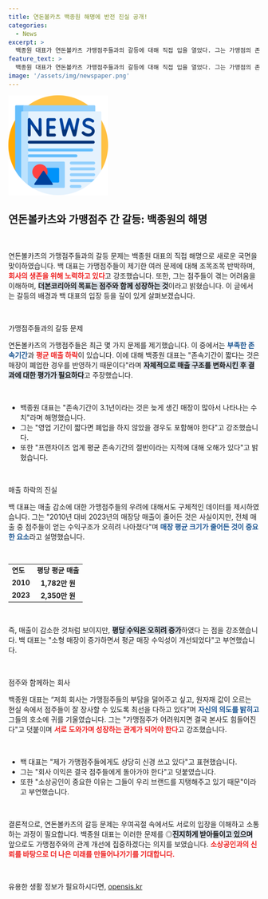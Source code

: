 ```yaml
---
title: 연돈볼카츠 백종원 해명에 반전 진실 공개!
categories:
  - News
excerpt: >
  백종원 대표가 연돈볼카츠 가맹점주들과의 갈등에 대해 직접 입을 열었다. 그는 가맹점의 존속 기간과 매출 하락에 대한 우려를 반박하며, 소상공인을 최우선으로 생각하고 있다고 강조했다. 격화하는 갈등 속에서 점주들의 생명줄이 달려있음을 호소하며, 더 나은 미래를 위한 노력을 약속했다.
feature_text: >
  백종원 대표가 연돈볼카츠 가맹점주들과의 갈등에 대해 직접 입을 열었다. 그는 가맹점의 존속 기간과 매출 하락에 대한 우려를 반박하며, 소상공인을 최우선으로 생각하고 있다고 강조했다. 격화하는 갈등 속에서 점주들의 생명줄이 달려있음을 호소하며, 더 나은 미래를 위한 노력을 약속했다.
image: '/assets/img/newspaper.png'
---
```


<p><img src="/assets/img/newspaper.png" alt="kimp 속보" /></p>

<h2 data-ke-size="size26">연돈볼카츠와 가맹점주 간 갈등: 백종원의 해명</h2>

<p data-ke-size="size16">&nbsp;</p>

<p>연돈볼카츠의 가맹점주들과의 갈등 문제는 백종원 대표의 직접 해명으로 새로운 국면을 맞이하였습니다. 백 대표는 가맹점주들이 제기한 여러 문제에 대해 조목조목 반박하며, <b><span style="color: #ee2323;">회사의 생존을 위해 노력하고 있다</span></b>고 강조했습니다. 또한, 그는 점주들이 겪는 어려움을 이해하며, <b><span style="background-color: #21538527;">더본코리아의 목표는 점주와 함께 성장하는 것</span></b>이라고 밝혔습니다. 이 글에서는 갈등의 배경과 백 대표의 입장 등을 깊이 있게 살펴보겠습니다.</p>

<p data-ke-size="size16">&nbsp;</p>

<p>가맹점주들과의 갈등 문제</p>

<p>연돈볼카츠의 가맹점주들은 최근 몇 가지 문제를 제기했습니다. 이 중에서는 <b><span style="color: #1a5490;">부족한 존속기간</span></b>과 <b><span style="color: #ee2323;">평균 매출 하락</span></b>이 있습니다. 이에 대해 백종원 대표는 "존속기간이 짧다는 것은 매장이 폐업한 경우를 반영하기 때문이다"라며 <b><span style="background-color: #21538527;">자체적으로 매출 구조를 변화시킨 후 결과에 대한 평가가 필요하다</span></b>고 주장했습니다.</p>

<p>&nbsp;</p>

<ul>
    <li>백종원 대표는 "존속기간이 3.1년이라는 것은 늦게 생긴 매장이 많아서 나타나는 수치"라며 해명했습니다.</li>
    <li>그는 "영업 기간이 짧다면 폐업을 하지 않았을 경우도 포함해야 한다"고 강조했습니다.</li>
    <li>또한 "프랜차이즈 업계 평균 존속기간의 절반이라는 지적에 대해 오해가 있다"고 밝혔습니다.</li>
</ul>

<p data-ke-size="size16">&nbsp;</p>

<p>매출 하락의 진실</p>

<p>백 대표는 매출 감소에 대한 가맹점주들의 우려에 대해서도 구체적인 데이터를 제시하였습니다. 그는 "2010년 대비 2023년의 매장당 매출이 줄어든 것은 사실이지만, 전체 매출 중 점주들이 얻는 수익구조가 오히려 나아졌다"며 <b><span style="color: #1a5490;">매장 평균 크기가 줄어든 것이 중요한 요소</span></b>라고 설명했습니다.</p>

<p>&nbsp;</p>

<table>
    <tr>
        <td><b>연도</b></td>
        <td style="text-align: center; height: 17px;"><b>평당 평균 매출</b></td>
    </tr>
    <tr>
        <td><b>2010</b></td>
        <td style="text-align: center; height: 17px;"><b>1,782만 원</b></td>
    </tr>
    <tr>
        <td><b>2023</b></td>
        <td style="text-align: center; height: 17px;"><b>2,350만 원</b></td>
    </tr>
</table>

<p data-ke-size="size16">&nbsp;</p>

<p>즉, 매출이 감소한 것처럼 보이지만, <b><span style="background-color: #21538527;">평당 수익은 오히려 증가</span></b>하였다 는 점을 강조했습니다. 백 대표는 "소형 매장이 증가하면서 평균 매장 수익성이 개선되었다"고 부연했습니다.</p>

<p data-ke-size="size16">&nbsp;</p>

<p>점주와 함께하는 회사</p>

<p>백종원 대표는 “저희 회사는 가맹점주들의 부담을 덜어주고 싶고, 원자재 값이 오르는 현실 속에서 점주들이 잘 장사할 수 있도록 최선을 다하고 있다”며 <b><span style="color: #1a5490;">자신의 의도를 밝히고</span></b> 그들의 호소에 귀를 기울였습니다. 그는 "가맹점주가 어려워지면 결국 본사도 힘들어진다"고 덧붙이며 <b><span style="color: #ee2323;">서로 도와가며 성장하는 관계가 되어야 한다</span></b>고 강조했습니다.</p>

<p>&nbsp;</p>

<ul>
    <li>백 대표는 "제가 가맹점주들에게도 상당히 신경 쓰고 있다"고 표현했습니다.</li>
    <li>그는 "회사 이익은 결국 점주들에게 돌아가야 한다"고 덧붙였습니다.</li>
    <li>또한 "소상공인이 중요한 이유는 그들이 우리 브랜드를 지탱해주고 있기 때문"이라고 부연했습니다.</li>
</ul>

<p data-ke-size="size16">&nbsp;</p>

<p>결론적으로, 연돈볼카츠의 갈등 문제는 우여곡절 속에서도 서로의 입장을 이해하고 소통하는 과정이 필요합니다. 백종원 대표는 이러한 문제를 ◎<b><span style="background-color: #21538527;">진지하게 받아들이고 있으며</span></b> 앞으로도 가맹점주와의 관계 개선에 집중하겠다는 의지를 보였습니다. <b><span style="color: #ee2323;">소상공인과의 신뢰를 바탕으로 더 나은 미래를 만들어나가기를 기대합니다.</span></b> </p>

<p data-ke-size="size16">&nbsp;</p>
유용한 생활 정보가 필요하시다면, <a href="https://opensis.kr" rel="dofollow">opensis.kr</a>


